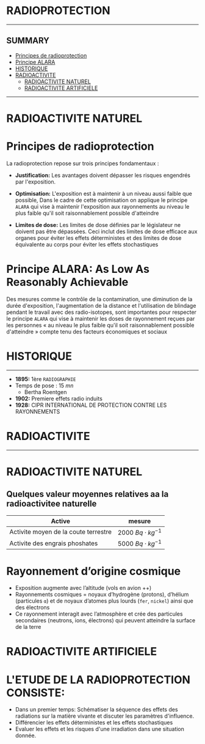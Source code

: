 # RADIOPROTECTION
--------------------
## SUMMARY
- [Principes de radioprotection](#Principes-de-radioprotection)
- [Principe ALARA](#Principe-ALARA:-As-Low-As-Reasonably-Achievable)
- [HISTORIQUE](#HISTORIQUE)
- [RADIOACTIVITE](#RADIOACTIVITE)
    - [RADIOACTIVITE NATUREL](#RADIOACTIVITE-NATUREL)
    - [RADIOACTIVITE ARTIFICIELE](#RADIOACTIVITE-ARTIFICIELE)
------------------------
# RADIOACTIVITE NATUREL

# Principes de radioprotection

La radioprotection repose sur trois principes fondamentaux :

- **Justification:** Les avantages doivent dépasser les risques engendrés
par l'exposition.

- **Optimisation:** L'exposition est à maintenir à un niveau aussi faible que possible, Dans le cadre de cette optimisation on applique le principe `ALARA` qui vise à maintenir l'exposition aux rayonnements au niveau le plus faible qu'il soit raisonnablement possible d'atteindre

- **Limites de dose:** Les limites de dose définies par le législateur ne doivent pas être dépassées. Ceci inclut des limites de dose efficace aux organes pour éviter les effets déterministes et des limites de dose équivalente au corps pour éviter les effets stochastiques

# Principe ALARA: As Low As Reasonably Achievable
Des mesures comme le contrôle de la contamination, une diminution de la durée d'exposition, l'augmentation de la distance et l'utilisation de blindage pendant le travail avec des radio-isotopes, sont importantes pour respecter le principe `ALARA` qui vise à maintenir les doses de rayonnement reçues par les personnes « au niveau le plus faible qu'il soit raisonnablement possible d'atteindre » compte tenu des facteurs économiques et sociaux



# HISTORIQUE
-----------
- **1895:** 1ère `RADIOGRAPHIE`
- Temps de pose : 15 $mn$
	- Bertha Roentgen
- **1902:** Premiere effets radio induits
- **1928:** CIPR INTERNATIONAL DE PROTECTION CONTRE LES RAYONNEMENTS


# RADIOACTIVITE
------------------------
# RADIOACTIVITE NATUREL
## Quelques valeur moyennes relatives aa la radioactivitee naturelle

|  Active                              | mesure                 |
| ---------------------------------    | ---------------------- |
| Activite moyen de la coute terrestre | 2000 $Bq\cdot kg^{-1}$ |
| Activite des engrais phoshates       | 5000 $Bq\cdot kg^{-1}$ |

# Rayonnement d’origine cosmique
- Exposition augmente avec l’altitude (vols en avion ++)
- Rayonnements cosmiques = noyaux d’hydrogène (protons), d’hélium (particules `α`) et de noyaux d’atomes plus lourds (`fer`, `nickel`) ainsi que des électrons
- Ce rayonnement interagit avec l’atmosphère et crée des particules secondaires (neutrons, ions, électrons) qui peuvent atteindre la surface de la terre

# RADIOACTIVITE ARTIFICIELE
# L'ETUDE DE LA RADIOPROTECTION CONSISTE:


- Dans un premier temps:
Schématiser la séquence des effets des radiations sur la matière vivante et discuter les paramètres d'influence. 
- Différencier les effets déterministes et les effets stochastiques
- Evaluer les effets et les risques d'une irradiation dans une situation donnée.

